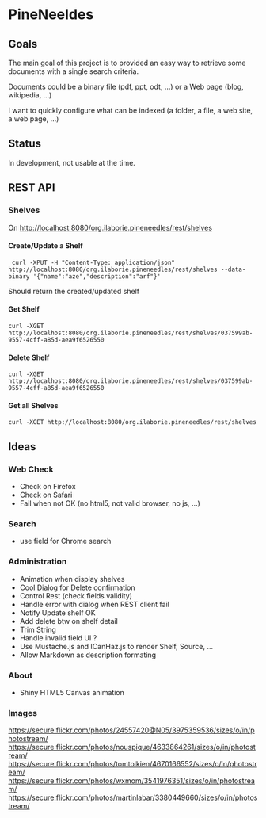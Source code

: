 PineNeeldes
===========

Goals
-----
The main goal of this project is to provided an easy way to retrieve some documents with a single search criteria.

Documents could be a binary file (pdf, ppt, odt, …) or a Web page (blog, wikipedia, …)

I want to quickly configure what can be indexed (a folder, a file, a web site, a web page, …)

Status
------
In development, not usable at the time.


REST API
--------

### Shelves

On <http://localhost:8080/org.ilaborie.pineneedles/rest/shelves>

#### Create/Update a Shelf

	 curl -XPUT -H "Content-Type: application/json" http://localhost:8080/org.ilaborie.pineneedles/rest/shelves --data-binary '{"name":"aze","description":"arf"}'
	 
Should return the created/updated shelf

#### Get Shelf

	curl -XGET http://localhost:8080/org.ilaborie.pineneedles/rest/shelves/037599ab-9557-4cff-a85d-aea9f6526550

#### Delete Shelf

	curl -XGET http://localhost:8080/org.ilaborie.pineneedles/rest/shelves/037599ab-9557-4cff-a85d-aea9f6526550


#### Get all Shelves

	curl -XGET http://localhost:8080/org.ilaborie.pineneedles/rest/shelves
	

Ideas
-----

### Web Check

* Check on Firefox
* Check on Safari
* Fail when not OK (no html5, not valid browser, no js, ...)

### Search

* use field for Chrome search

### Administration

* Animation when display shelves
* Cool Dialog for Delete confirmation
* Control Rest (check fields validity)
* Handle error with dialog when REST client fail
* Notify Update shelf OK
* Add delete btw on shelf detail
* Trim String
* Handle invalid field UI ?
* Use Mustache.js and ICanHaz.js to render Shelf, Source, …
* Allow Markdown as description formating

### About

* Shiny HTML5 Canvas animation


### Images

<https://secure.flickr.com/photos/24557420@N05/3975359536/sizes/o/in/photostream/>
<https://secure.flickr.com/photos/nouspique/4633864261/sizes/o/in/photostream/>
<https://secure.flickr.com/photos/tomtolkien/4670166552/sizes/o/in/photostream/>
<https://secure.flickr.com/photos/wxmom/3541976351/sizes/o/in/photostream/>
<https://secure.flickr.com/photos/martinlabar/3380449660/sizes/o/in/photostream/>
